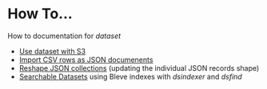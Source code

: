 
# How To...

How to documentation for _dataset_

+ [Use dataset with S3](use-dataset-with-s3.html)
+ [Import CSV rows as JSON documenents](import-csv-rows-as-json-documents.html)
+ [Reshape JSON collections](reshape-json-collections.html) (updating the individual JSON records shape)
+ [Searchable Datasets](searchable-datasets.html) using Bleve indexes with _dsindexer_ and _dsfind_

